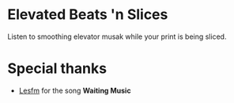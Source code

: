 # Elevated Beats 'n Slices

Listen to smoothing elevator musak while your print is being sliced.


# Special thanks

- [Lesfm](https://pixabay.com/users/lesfm-22579021/) for the song **Waiting Music** 